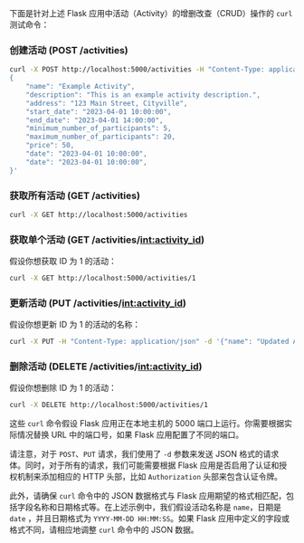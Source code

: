 下面是针对上述 Flask 应用中活动（Activity）的增删改查（CRUD）操作的 `curl` 测试命令：

### 创建活动 (POST /activities)

```bash
curl -X POST http://localhost:5000/activities -H "Content-Type: application/json" -d '  
{  
    "name": "Example Activity",  
    "description": "This is an example activity description.",  
    "address": "123 Main Street, Cityville",  
    "start_date": "2023-04-01 10:00:00",  
    "end_date": "2023-04-01 14:00:00",  
    "minimum_number_of_participants": 5,  
    "maximum_number_of_participants": 20,  
    "price": 50,  
    "date": "2023-04-01 10:00:00",  
    "date": "2023-04-01 10:00:00",  
}'
```

### 获取所有活动 (GET /activities)

```bash
curl -X GET http://localhost:5000/activities
```

### 获取单个活动 (GET /activities/<int:activity_id>)

假设你想获取 ID 为 1 的活动：

```bash
curl -X GET http://localhost:5000/activities/1
```

### 更新活动 (PUT /activities/<int:activity_id>)

假设你想更新 ID 为 1 的活动的名称：

```bash
curl -X PUT -H "Content-Type: application/json" -d '{"name": "Updated Activity Name", "date": "2023-03-16 10:00:00"}' http://localhost:5000/activities/1
```

### 删除活动 (DELETE /activities/<int:activity_id>)

假设你想删除 ID 为 1 的活动：

```bash
curl -X DELETE http://localhost:5000/activities/1
```

这些 `curl` 命令假设 Flask 应用正在本地主机的 5000 端口上运行。你需要根据实际情况替换 URL 中的端口号，如果 Flask
应用配置了不同的端口。

请注意，对于 `POST`、`PUT` 请求，我们使用了 `-d` 参数来发送 JSON 格式的请求体。同时，对于所有的请求，我们可能需要根据 Flask
应用是否启用了认证和授权机制来添加相应的 HTTP 头部，比如 `Authorization` 头部来包含认证令牌。

此外，请确保 `curl` 命令中的 JSON 数据格式与 Flask
应用期望的格式相匹配，包括字段名称和日期格式等。在上述示例中，我们假设活动名称是 `name`，日期是 `date`
，并且日期格式为 `YYYY-MM-DD HH:MM:SS`。如果 Flask 应用中定义的字段或格式不同，请相应地调整 `curl` 命令中的 JSON 数据。
